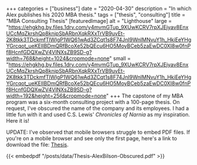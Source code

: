 +++
categories = ["business"]
date = "2020-04-30"
description = "In which Alex publishes his 2020 MBA thesis."
tags = ["thesis", "consulting"]
title = "MBA Consulting Thesis"
[featuredImage]
  alt = "Lighthouse"
  large = "https://ehgkhg.by.files.1drv.com/y4mvmGTup_9XUwKCRV7rpXJEjyav8EnxUCcMqZkrshQp8knipSbARbnXqkRXxTrVB9uvEt-2K8tkk3TDckmfTIWIgP1WQ61wAd3ZCqt1s8F74JnI9WnIMNvuY1h_HkiEeYHgYGrcqot_ueKEIIBDmQRfBcoXe52bQEcu6HO5MoyBCeb5zaEwDC0XI8w0fnPf8HcnfGDQXwZV4VINXsZB9SD-g?width=768&height=1024&cropmode=none"
  small = "https://ehgkhg.by.files.1drv.com/y4mvmGTup_9XUwKCRV7rpXJEjyav8EnxUCcMqZkrshQp8knipSbARbnXqkRXxTrVB9uvEt-2K8tkk3TDckmfTIWIgP1WQ61wAd3ZCqt1s8F74JnI9WnIMNvuY1h_HkiEeYHgYGrcqot_ueKEIIBDmQRfBcoXe52bQEcu6HO5MoyBCeb5zaEwDC0XI8w0fnPf8HcnfGDQXwZV4VINXsZB9SD-g?width=192&height=256&cropmode=none"
+++
The capstone of my MBA program was a six-month consulting project with a 100-page thesis. On request, I've obscured the
name of the company and its employees. I had a little fun with it and used C.S. Lewis' _Chronicles of Narnia_ as my
inspiration. Here it is!

UPDATE: I've observed that mobile browsers struggle to embed PDF files. If you're on a mobile browser and see only the first page, here's a link to download the file:
<a href="../data/Thesis-AlexBilson-Obscured.pdf">Thesis</a>.

{{< embedpdf "/posts/data/Thesis-AlexBilson-Obscured.pdf" >}}
